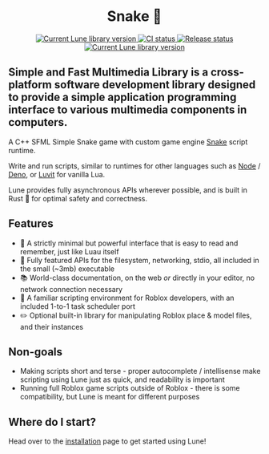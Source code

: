 <!-- markdownlint-disable MD033 -->
<!-- markdownlint-disable MD041 -->

<div align="center">
	<h1> Snake 🐍 </h1>
	<div>
		<a href="">
			<img src="https://img.shields.io/crates/v/lune.svg?label=Version" alt="Current Lune library version" />
		</a>
		<a href="">
			<img src="https://shields.io/endpoint?url=https://badges.readysetplay.io/workflow/filiptibell/lune/ci.yaml" alt="CI status" />
		</a>
		<a href="">
			<img src="https://shields.io/endpoint?url=https://badges.readysetplay.io/workflow/filiptibell/lune/release.yaml" alt="Release status" />
		</a>
		<a href="">
			<img src="https://img.shields.io/github/license/filiptibell/lune.svg?label=License&color=informational" alt="Current Lune library version" />
		</a>
	</div>
</div>

Simple and Fast Multimedia Library is a cross-platform software development library designed to provide a simple application programming interface to various multimedia components in computers.
---

A C++ SFML Simple Snake game with custom game engine [Snake](https://github.com/abdimk/Snake) script runtime.

Write and run scripts, similar to runtimes for other languages such as [Node](https://nodejs.org) / [Deno](https://deno.land), or [Luvit](https://luvit.io) for vanilla Lua.

Lune provides fully asynchronous APIs wherever possible, and is built in Rust 🦀 for optimal safety and correctness.

## Features

-   🌙 A strictly minimal but powerful interface that is easy to read and remember, just like Luau itself
-   🧰 Fully featured APIs for the filesystem, networking, stdio, all included in the small (~3mb) executable
-   📚 World-class documentation, on the web _or_ directly in your editor, no network connection necessary
-   🏡 A familiar scripting environment for Roblox developers, with an included 1-to-1 task scheduler port
-   ✏️ Optional built-in library for manipulating Roblox place & model files, and their instances

## Non-goals

-   Making scripts short and terse - proper autocomplete / intellisense make scripting using Lune just as quick, and readability is important
-   Running full Roblox game scripts outside of Roblox - there is some compatibility, but Lune is meant for different purposes

## Where do I start?

Head over to the [installation](https://lune.gitbook.io/lune/home/installation) page to get started using Lune!
